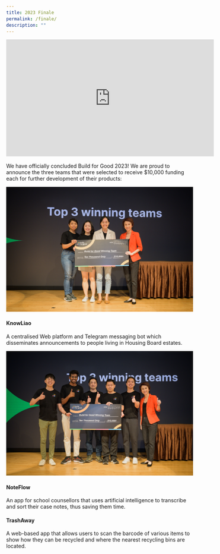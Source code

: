 ```yaml
---
title: 2023 Finale
permalink: /finale/
description: ""
---
```

<iframe allowfullscreen="" allow="accelerometer; autoplay; clipboard-write; encrypted-media; gyroscope; picture-in-picture; web-share" frameborder="0" title="YouTube video player" src="https://www.youtube.com/embed/ayP_BzZqQds?start=470" height="315" width="560"></iframe>

We have officially concluded Build for Good 2023! We are proud to announce the three teams that were selected to receive $10,000 funding each for further development of their products:

![](/images/knowliao.jpg)
#### KnowLiao
A centralised Web platform and Telegram messaging bot which disseminates announcements to people living in Housing Board estates.

![](/images/noteflow-finale.jpg)
#### NoteFlow
An app for school counsellors that uses artificial intelligence to transcribe and sort their case notes, thus saving them time.


#### TrashAway
A web-based app that allows users to scan the barcode of various items to show how they can be recycled and where the nearest recycling bins are located.